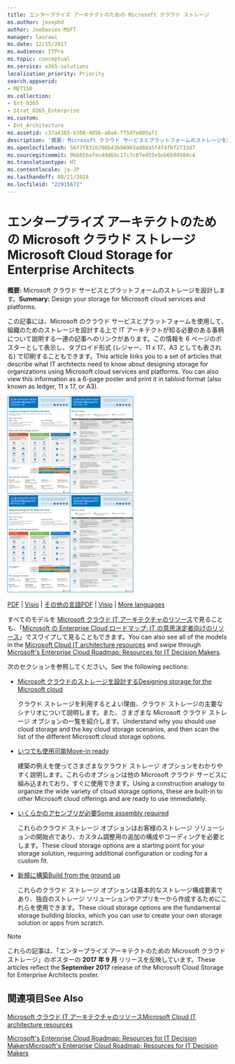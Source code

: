 ```yaml
---
title: エンタープライズ アーキテクトのための Microsoft クラウド ストレージ
ms.author: josephd
author: JoeDavies-MSFT
manager: laurawi
ms.date: 12/15/2017
ms.audience: ITPro
ms.topic: conceptual
ms.service: o365-solutions
localization_priority: Priority
search.appverid:
- MET150
ms.collection:
- Ent_O365
- Strat_O365_Enterprise
ms.custom:
- Ent_Architecture
ms.assetid: c37a4365-b350-4856-a0a8-ff5dfe005af1
description: '概要: Microsoft クラウド サービスとプラットフォームのストレージを設計します。'
ms.openlocfilehash: 56f7f8316296b43b96903ad8da5f4f4fbf2733d7
ms.sourcegitcommit: 9bb65bafec4dd6bc17c7c07ed55e5eb6b94584c4
ms.translationtype: HT
ms.contentlocale: ja-JP
ms.lasthandoff: 08/21/2018
ms.locfileid: "22915672"
---
```

# <a name="microsoft-cloud-storage-for-enterprise-architects"></a><span data-ttu-id="8882a-103">エンタープライズ アーキテクトのための Microsoft クラウド ストレージ</span><span class="sxs-lookup"><span data-stu-id="8882a-103">Microsoft Cloud Storage for Enterprise Architects</span></span>

 <span data-ttu-id="8882a-104">**概要:** Microsoft クラウド サービスとプラットフォームのストレージを設計します。</span><span class="sxs-lookup"><span data-stu-id="8882a-104">**Summary:** Design your storage for Microsoft cloud services and platforms.</span></span>
  
<span data-ttu-id="8882a-p101">この記事には、Microsoft のクラウド サービスとプラットフォームを使用して、組織のためのストレージを設計する上で IT アーキテクトが知る必要のある事柄について説明する一連の記事へのリンクがあります。この情報を 6 ページのポスターとして表示し、タブロイド形式 (レジャー、11 x 17、A3 としても表される) で印刷することもできます。</span><span class="sxs-lookup"><span data-stu-id="8882a-p101">This article links you to a set of articles that describe what IT architects need to know about designing storage for organizations using Microsoft cloud services and platforms. You can also view this information as a 6-page poster and print it in tabloid format (also known as ledger, 11 x 17, or A3).</span></span>
  
<span data-ttu-id="8882a-107">[![Microsoft クラウド ストレージ モデルのサムネイル画像](media/0d4e2eb9-1109-4b3b-bf9e-2f3eff2e2cc4.png)  
](https://www.microsoft.com/download/details.aspx?id=49552)</span><span class="sxs-lookup"><span data-stu-id="8882a-107">[![Thumb image for Microsoft cloud storage model](media/0d4e2eb9-1109-4b3b-bf9e-2f3eff2e2cc4.png)  
](https://www.microsoft.com/download/details.aspx?id=49552)</span></span>
  
<span data-ttu-id="8882a-108">[PDF](https://go.microsoft.com/fwlink/p/?linkid=842079) | [Visio](https://go.microsoft.com/fwlink/p/?linkid=842080) | [その他の言語](https://www.microsoft.com/download/details.aspx?id=49552)</span><span class="sxs-lookup"><span data-stu-id="8882a-108">[PDF](https://go.microsoft.com/fwlink/p/?linkid=842079) | [Visio](https://go.microsoft.com/fwlink/p/?linkid=842080) | [More languages](https://www.microsoft.com/download/details.aspx?id=49552)</span></span>
  
<span data-ttu-id="8882a-109">すべてのモデルを [Microsoft クラウド IT アーキテクチャのリソース](microsoft-cloud-it-architecture-resources.md)で見ることも、「[Microsoft の Enterprise Cloud ロードマップ: IT の意思決定者向けのリソース](https://aka.ms/cloudarchitecture)」でスワイプして見ることもできます。</span><span class="sxs-lookup"><span data-stu-id="8882a-109">You can also see all of the models in the [Microsoft Cloud IT architecture resources](microsoft-cloud-it-architecture-resources.md) and swipe through [Microsoft's Enterprise Cloud Roadmap: Resources for IT Decision Makers](https://aka.ms/cloudarchitecture).</span></span>
  
<span data-ttu-id="8882a-110">次のセクションを参照してください。</span><span class="sxs-lookup"><span data-stu-id="8882a-110">See the following sections:</span></span>
  
- [<span data-ttu-id="8882a-111">Microsoft クラウドのストレージを設計する</span><span class="sxs-lookup"><span data-stu-id="8882a-111">Designing storage for the Microsoft cloud</span></span>](designing-storage-for-the-microsoft-cloud.md)
    
    <span data-ttu-id="8882a-112">クラウド ストレージを利用するとよい理由、クラウド ストレージの主要なシナリオについて説明します。また、さまざまな Microsoft クラウド ストレージ オプションの一覧を紹介します。</span><span class="sxs-lookup"><span data-stu-id="8882a-112">Understand why you should use cloud storage and the key cloud storage scenarios, and then scan the list of the different Microsoft cloud storage options.</span></span>
    
- [<span data-ttu-id="8882a-113">いつでも使用可能</span><span class="sxs-lookup"><span data-stu-id="8882a-113">Move-in ready</span></span>](move-in-ready.md)
    
    <span data-ttu-id="8882a-114">建築の例えを使ってさまざまなクラウド ストレージ オプションをわかりやすく説明します。これらのオプションは他の Microsoft クラウド サービスに組み込まれており、すぐに使用できます。</span><span class="sxs-lookup"><span data-stu-id="8882a-114">Using a construction analogy to organize the wide variety of cloud storage options, these are built-in to other Microsoft cloud offerings and are ready to use immediately.</span></span>
    
- [<span data-ttu-id="8882a-115">いくらかのアセンブリが必要</span><span class="sxs-lookup"><span data-stu-id="8882a-115">Some assembly required</span></span>](some-assembly-required.md)
    
    <span data-ttu-id="8882a-116">これらのクラウド ストレージ オプションはお客様のストレージ ソリューションの開始点であり、カスタム調整用の追加の構成やコーディングを必要とします。</span><span class="sxs-lookup"><span data-stu-id="8882a-116">These cloud storage options are a starting point for your storage solution, requiring additional configuration or coding for a custom fit.</span></span>
    
- [<span data-ttu-id="8882a-117">新規に構築</span><span class="sxs-lookup"><span data-stu-id="8882a-117">Build from the ground up</span></span>](build-from-the-ground-up.md)
    
    <span data-ttu-id="8882a-118">これらのクラウド ストレージ オプションは基本的なストレージ構成要素であり、独自のストレージ ソリューションやアプリを一から作成するためにこれらを使用できます。</span><span class="sxs-lookup"><span data-stu-id="8882a-118">These cloud storage options are the fundamental storage building blocks, which you can use to create your own storage solution or apps from scratch.</span></span>
    
> [!NOTE]
> <span data-ttu-id="8882a-119">これらの記事は、「エンタープライズ アーキテクトのための Microsoft クラウド ストレージ」のポスターの **2017 年 9 月** リリースを反映しています。</span><span class="sxs-lookup"><span data-stu-id="8882a-119">These articles reflect the **September 2017** release of the Microsoft Cloud Storage for Enterprise Architects poster.</span></span>
  
## <a name="see-also"></a><span data-ttu-id="8882a-120">関連項目</span><span class="sxs-lookup"><span data-stu-id="8882a-120">See Also</span></span>

[<span data-ttu-id="8882a-121">Microsoft クラウド IT アーキテクチャのリソース</span><span class="sxs-lookup"><span data-stu-id="8882a-121">Microsoft Cloud IT architecture resources</span></span>](microsoft-cloud-it-architecture-resources.md)

[<span data-ttu-id="8882a-122">Microsoft's Enterprise Cloud Roadmap: Resources for IT Decision Makers</span><span class="sxs-lookup"><span data-stu-id="8882a-122">Microsoft's Enterprise Cloud Roadmap: Resources for IT Decision Makers</span></span>](https://sway.com/FJ2xsyWtkJc2taRD)



